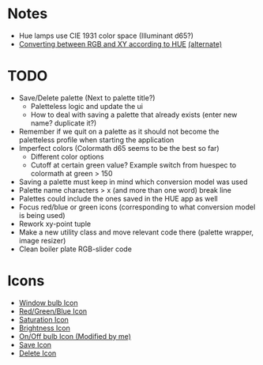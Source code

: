 # Notes
* Hue lamps use CIE 1931 color space (Illuminant d65?)
* [Converting between RGB and XY according to HUE](https://github.com/johnciech/PhilipsHueSDK/blob/master/ApplicationDesignNotes/RGB%20to%20xy%20Color%20conversion.md) [(alternate)](https://github.com/benknight/hue-python-rgb-converter/blob/master/rgbxy/__init__.py)

# TODO
* Save/Delete palette (Next to palette title?)
    * Paletteless logic and update the ui
    * How to deal with saving a palette that already exists (enter new name? duplicate it?)
* Remember if we quit on a palette as it should not become the paletteless profile when starting the application
* Imperfect colors (Colormath d65 seems to be the best so far)
    * Different color options
    * Cutoff at certain green value? Example switch from huespec to colormath at green > 150
* Saving a palette must keep in mind which conversion model was used
* Palette name characters > x (and more than one word) break line
* Palettes could include the ones saved in the HUE app as well
* Focus red/blue or green icons (corresponding to what conversion model is being used)
* Rework xy-point tuple
* Make a new utility class and move relevant code there (palette wrapper, image resizer)
* Clean boiler plate RGB-slider code


# Icons
* [Window bulb Icon](https://iconarchive.com/show/small-n-flat-icons-by-paomedia/light-bulb-icon.html)
* [Red/Green/Blue Icon](https://icons8.com/icon/FBrumXCNzSiq/c)
* [Saturation Icon](https://www.flaticon.com/free-icon/saturation_7902002?term=saturation&page=1&position=13&origin=tag&related_id=7902002)
* [Brightness Icon](https://www.flaticon.com/free-icon/sun_606795?term=brightness&page=1&position=4&origin=tag&related_id=606795)
* [On/Off bulb Icon (Modified by me)](https://www.flaticon.com/free-icon/lightbulb_3176369)
* [Save Icon](https://www.flaticon.com/free-icon/diskette_2874050?term=save&page=1&position=6&origin=search&related_id=2874050)
* [Delete Icon](https://www.flaticon.com/free-icon/delete_565491?term=delete&page=1&position=11&origin=search&related_id=565491)